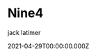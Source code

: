 ---
title: Nine4
github: https://github.com/r1/nine4
demo: https://nine4.app/
license: GPL-3.0
author: jack latimer
author_link: ''
author_twitter: jacklatimer0
author_github: r1
date: 2021-04-29T00:00:00.000Z
ssg:
  - Next
cms: null
css:
  - Tailwind
archetype:
  - Multi Purpose
services: null
hosting:
  - Netlify
  - Vercel
description: >-
  Nine4.app is a free template website for developers, businesses and hobbyists
  providing free templates built with Next.js and styled with Tailwind CSS.
stale: false
disabled: false
disabled_reason: null
draft: false
---